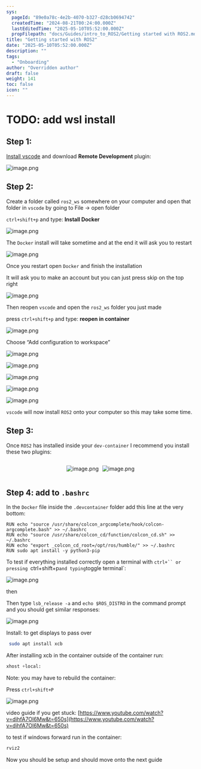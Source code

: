 ```yaml
---
sys:
  pageId: "89e0a78c-4e2b-4070-b327-d28cb0694742"
  createdTime: "2024-08-21T00:24:00.000Z"
  lastEditedTime: "2025-05-10T05:52:00.000Z"
  propFilepath: "docs/Guides/intro_to_ROS2/Getting started with ROS2.md"
title: "Getting started with ROS2"
date: "2025-05-10T05:52:00.000Z"
description: ""
tags:
  - "Onboarding"
author: "Overridden author"
draft: false
weight: 141
toc: false
icon: ""
---
```


# TODO: add wsl install

## Step 1:

[Install vscode](https://code.visualstudio.com/download) and download **Remote Development** plugin:

![image.png](https://prod-files-secure.s3.us-west-2.amazonaws.com/d518164a-d88e-44d1-a4ee-3adb3bd8bce0/efb52993-1881-4a40-b95e-6f020334f022/image.png?X-Amz-Algorithm=AWS4-HMAC-SHA256&X-Amz-Content-Sha256=UNSIGNED-PAYLOAD&X-Amz-Credential=ASIAZI2LB466ZQDBIUIJ%2F20250628%2Fus-west-2%2Fs3%2Faws4_request&X-Amz-Date=20250628T061128Z&X-Amz-Expires=3600&X-Amz-Security-Token=IQoJb3JpZ2luX2VjEI7%2F%2F%2F%2F%2F%2F%2F%2F%2F%2FwEaCXVzLXdlc3QtMiJIMEYCIQDIYB8sJEGxMZwCSlvlN0VH0G%2FMfB3icKABKyuXDbYckQIhAIY3AMdKeEg0kzZ5nP3saW1JwDuFGBHj9CmczBe5HlZWKogECIf%2F%2F%2F%2F%2F%2F%2F%2F%2F%2FwEQABoMNjM3NDIzMTgzODA1IgySLy90fUEulo38M4Yq3APKvmuS%2FBkseIfc3R0FyK7D4VUrnrOVXb5qqq02KeR25LgsDw%2BSdTUzb9D4iR%2BVmc%2FLQISl%2BUvEVQLBjBPa7M8GWT1PcHZXrFXqYqOnO4oiAJg1%2BtVjuO78%2FW5hbDvwUn9rFmcLmc%2BNV%2FwjGy8ZrHiCX8p%2BY7LaQkDYppLZ7SICbsqQASwbZ4nmcIr1jvW8Uxuzbbv%2BtH4%2Bg9crn26p4OCOA94r5QfW5SFcZspsmMQoyciNlL3402DxaJhyaSwCZ8Oi57gqvCm519VdV1jBtGcJzyHLfiyMhCHAroAiBRbvTsS03jR%2BE2CyMKO4dgKWiTxM8zmbuftym5e0lRFR8ZoTvnIKI7JGeyjng%2B7bkTjOaStyPSLwZoPKsHKnuQv0NsiIhLZIs4k6FI9bdbliK7AEU4F66ZMT9VcDXHJnMEbZx6uq%2Bx00HeSGIgjGS9jbriotP4%2F7iqAxxGUwG4MvEGQ7nQUUr6MRqyqt6IfYEqoeopOMrb8IpD199M%2Fd4%2F32PVGcACWm5CDMyqXFF%2FOfzu1PATV1QvVpbF6EVSGfn1YnNfV0q6ffAyJSHkKGqmoDgfLYSodUOvaJ4YEzp32BTWziQdIOHNZoT0AvJpA6hnTFKCy7V6Um9jNvzSh3TTDd%2Bf3CBjqkARalzDyZPADF4p31P%2F0rCRNoqtevrEVy51WsiIgquOdDmbryp57mBy7LjXUd1J5oDOA7tB7yOfJ%2FR9ympr1hK7%2B9Z9sYjQ6MO0Tc3MNL3ARNYamLfUfuiBUeuxuM8I5xZz5vMmuUmpM%2BM5hPaL%2Bxp1CUKkk9vC14iUz83tyIo7jgJyKVRnqbd4Crtaw6%2BOwG3GFRUgEenQ7sbt0EgJq44LOvopwX&X-Amz-Signature=b9205384fd3c10494563c3c103e66a2f3a1346b293289136a2a51c4d3feb93f0&X-Amz-SignedHeaders=host&x-amz-checksum-mode=ENABLED&x-id=GetObject)

## Step 2:

Create a folder called `ros2_ws` somewhere on your computer and open that folder in `vscode` by going to File → open folder 

`ctrl+shift+p` and type: **Install Docker**

![image.png](https://prod-files-secure.s3.us-west-2.amazonaws.com/d518164a-d88e-44d1-a4ee-3adb3bd8bce0/2269dc0e-1cd5-47ff-bceb-c04ad9b2eab0/image.png?X-Amz-Algorithm=AWS4-HMAC-SHA256&X-Amz-Content-Sha256=UNSIGNED-PAYLOAD&X-Amz-Credential=ASIAZI2LB466ZQDBIUIJ%2F20250628%2Fus-west-2%2Fs3%2Faws4_request&X-Amz-Date=20250628T061128Z&X-Amz-Expires=3600&X-Amz-Security-Token=IQoJb3JpZ2luX2VjEI7%2F%2F%2F%2F%2F%2F%2F%2F%2F%2FwEaCXVzLXdlc3QtMiJIMEYCIQDIYB8sJEGxMZwCSlvlN0VH0G%2FMfB3icKABKyuXDbYckQIhAIY3AMdKeEg0kzZ5nP3saW1JwDuFGBHj9CmczBe5HlZWKogECIf%2F%2F%2F%2F%2F%2F%2F%2F%2F%2FwEQABoMNjM3NDIzMTgzODA1IgySLy90fUEulo38M4Yq3APKvmuS%2FBkseIfc3R0FyK7D4VUrnrOVXb5qqq02KeR25LgsDw%2BSdTUzb9D4iR%2BVmc%2FLQISl%2BUvEVQLBjBPa7M8GWT1PcHZXrFXqYqOnO4oiAJg1%2BtVjuO78%2FW5hbDvwUn9rFmcLmc%2BNV%2FwjGy8ZrHiCX8p%2BY7LaQkDYppLZ7SICbsqQASwbZ4nmcIr1jvW8Uxuzbbv%2BtH4%2Bg9crn26p4OCOA94r5QfW5SFcZspsmMQoyciNlL3402DxaJhyaSwCZ8Oi57gqvCm519VdV1jBtGcJzyHLfiyMhCHAroAiBRbvTsS03jR%2BE2CyMKO4dgKWiTxM8zmbuftym5e0lRFR8ZoTvnIKI7JGeyjng%2B7bkTjOaStyPSLwZoPKsHKnuQv0NsiIhLZIs4k6FI9bdbliK7AEU4F66ZMT9VcDXHJnMEbZx6uq%2Bx00HeSGIgjGS9jbriotP4%2F7iqAxxGUwG4MvEGQ7nQUUr6MRqyqt6IfYEqoeopOMrb8IpD199M%2Fd4%2F32PVGcACWm5CDMyqXFF%2FOfzu1PATV1QvVpbF6EVSGfn1YnNfV0q6ffAyJSHkKGqmoDgfLYSodUOvaJ4YEzp32BTWziQdIOHNZoT0AvJpA6hnTFKCy7V6Um9jNvzSh3TTDd%2Bf3CBjqkARalzDyZPADF4p31P%2F0rCRNoqtevrEVy51WsiIgquOdDmbryp57mBy7LjXUd1J5oDOA7tB7yOfJ%2FR9ympr1hK7%2B9Z9sYjQ6MO0Tc3MNL3ARNYamLfUfuiBUeuxuM8I5xZz5vMmuUmpM%2BM5hPaL%2Bxp1CUKkk9vC14iUz83tyIo7jgJyKVRnqbd4Crtaw6%2BOwG3GFRUgEenQ7sbt0EgJq44LOvopwX&X-Amz-Signature=eedae22ba46f87aaf7e54cba659f4c716e3ea5332ae5afb94af01ebf1a841365&X-Amz-SignedHeaders=host&x-amz-checksum-mode=ENABLED&x-id=GetObject)

The `Docker` install will take sometime and at the end it will ask you to restart

![image.png](https://prod-files-secure.s3.us-west-2.amazonaws.com/d518164a-d88e-44d1-a4ee-3adb3bd8bce0/ed233f78-be33-4b1f-b89c-9c346c0e961e/image.png?X-Amz-Algorithm=AWS4-HMAC-SHA256&X-Amz-Content-Sha256=UNSIGNED-PAYLOAD&X-Amz-Credential=ASIAZI2LB466ZQDBIUIJ%2F20250628%2Fus-west-2%2Fs3%2Faws4_request&X-Amz-Date=20250628T061128Z&X-Amz-Expires=3600&X-Amz-Security-Token=IQoJb3JpZ2luX2VjEI7%2F%2F%2F%2F%2F%2F%2F%2F%2F%2FwEaCXVzLXdlc3QtMiJIMEYCIQDIYB8sJEGxMZwCSlvlN0VH0G%2FMfB3icKABKyuXDbYckQIhAIY3AMdKeEg0kzZ5nP3saW1JwDuFGBHj9CmczBe5HlZWKogECIf%2F%2F%2F%2F%2F%2F%2F%2F%2F%2FwEQABoMNjM3NDIzMTgzODA1IgySLy90fUEulo38M4Yq3APKvmuS%2FBkseIfc3R0FyK7D4VUrnrOVXb5qqq02KeR25LgsDw%2BSdTUzb9D4iR%2BVmc%2FLQISl%2BUvEVQLBjBPa7M8GWT1PcHZXrFXqYqOnO4oiAJg1%2BtVjuO78%2FW5hbDvwUn9rFmcLmc%2BNV%2FwjGy8ZrHiCX8p%2BY7LaQkDYppLZ7SICbsqQASwbZ4nmcIr1jvW8Uxuzbbv%2BtH4%2Bg9crn26p4OCOA94r5QfW5SFcZspsmMQoyciNlL3402DxaJhyaSwCZ8Oi57gqvCm519VdV1jBtGcJzyHLfiyMhCHAroAiBRbvTsS03jR%2BE2CyMKO4dgKWiTxM8zmbuftym5e0lRFR8ZoTvnIKI7JGeyjng%2B7bkTjOaStyPSLwZoPKsHKnuQv0NsiIhLZIs4k6FI9bdbliK7AEU4F66ZMT9VcDXHJnMEbZx6uq%2Bx00HeSGIgjGS9jbriotP4%2F7iqAxxGUwG4MvEGQ7nQUUr6MRqyqt6IfYEqoeopOMrb8IpD199M%2Fd4%2F32PVGcACWm5CDMyqXFF%2FOfzu1PATV1QvVpbF6EVSGfn1YnNfV0q6ffAyJSHkKGqmoDgfLYSodUOvaJ4YEzp32BTWziQdIOHNZoT0AvJpA6hnTFKCy7V6Um9jNvzSh3TTDd%2Bf3CBjqkARalzDyZPADF4p31P%2F0rCRNoqtevrEVy51WsiIgquOdDmbryp57mBy7LjXUd1J5oDOA7tB7yOfJ%2FR9ympr1hK7%2B9Z9sYjQ6MO0Tc3MNL3ARNYamLfUfuiBUeuxuM8I5xZz5vMmuUmpM%2BM5hPaL%2Bxp1CUKkk9vC14iUz83tyIo7jgJyKVRnqbd4Crtaw6%2BOwG3GFRUgEenQ7sbt0EgJq44LOvopwX&X-Amz-Signature=e9b94b8067be076ad076dfe40aa76cb97901f52f2b8145011970036f44982934&X-Amz-SignedHeaders=host&x-amz-checksum-mode=ENABLED&x-id=GetObject)

Once you restart open `Docker` and finish the installation

It will ask you to make an account but you can just press skip on the top right

![image.png](https://prod-files-secure.s3.us-west-2.amazonaws.com/d518164a-d88e-44d1-a4ee-3adb3bd8bce0/21010ad9-1659-4fd9-9f59-9932a09b2a3d/image.png?X-Amz-Algorithm=AWS4-HMAC-SHA256&X-Amz-Content-Sha256=UNSIGNED-PAYLOAD&X-Amz-Credential=ASIAZI2LB466ZQDBIUIJ%2F20250628%2Fus-west-2%2Fs3%2Faws4_request&X-Amz-Date=20250628T061128Z&X-Amz-Expires=3600&X-Amz-Security-Token=IQoJb3JpZ2luX2VjEI7%2F%2F%2F%2F%2F%2F%2F%2F%2F%2FwEaCXVzLXdlc3QtMiJIMEYCIQDIYB8sJEGxMZwCSlvlN0VH0G%2FMfB3icKABKyuXDbYckQIhAIY3AMdKeEg0kzZ5nP3saW1JwDuFGBHj9CmczBe5HlZWKogECIf%2F%2F%2F%2F%2F%2F%2F%2F%2F%2FwEQABoMNjM3NDIzMTgzODA1IgySLy90fUEulo38M4Yq3APKvmuS%2FBkseIfc3R0FyK7D4VUrnrOVXb5qqq02KeR25LgsDw%2BSdTUzb9D4iR%2BVmc%2FLQISl%2BUvEVQLBjBPa7M8GWT1PcHZXrFXqYqOnO4oiAJg1%2BtVjuO78%2FW5hbDvwUn9rFmcLmc%2BNV%2FwjGy8ZrHiCX8p%2BY7LaQkDYppLZ7SICbsqQASwbZ4nmcIr1jvW8Uxuzbbv%2BtH4%2Bg9crn26p4OCOA94r5QfW5SFcZspsmMQoyciNlL3402DxaJhyaSwCZ8Oi57gqvCm519VdV1jBtGcJzyHLfiyMhCHAroAiBRbvTsS03jR%2BE2CyMKO4dgKWiTxM8zmbuftym5e0lRFR8ZoTvnIKI7JGeyjng%2B7bkTjOaStyPSLwZoPKsHKnuQv0NsiIhLZIs4k6FI9bdbliK7AEU4F66ZMT9VcDXHJnMEbZx6uq%2Bx00HeSGIgjGS9jbriotP4%2F7iqAxxGUwG4MvEGQ7nQUUr6MRqyqt6IfYEqoeopOMrb8IpD199M%2Fd4%2F32PVGcACWm5CDMyqXFF%2FOfzu1PATV1QvVpbF6EVSGfn1YnNfV0q6ffAyJSHkKGqmoDgfLYSodUOvaJ4YEzp32BTWziQdIOHNZoT0AvJpA6hnTFKCy7V6Um9jNvzSh3TTDd%2Bf3CBjqkARalzDyZPADF4p31P%2F0rCRNoqtevrEVy51WsiIgquOdDmbryp57mBy7LjXUd1J5oDOA7tB7yOfJ%2FR9ympr1hK7%2B9Z9sYjQ6MO0Tc3MNL3ARNYamLfUfuiBUeuxuM8I5xZz5vMmuUmpM%2BM5hPaL%2Bxp1CUKkk9vC14iUz83tyIo7jgJyKVRnqbd4Crtaw6%2BOwG3GFRUgEenQ7sbt0EgJq44LOvopwX&X-Amz-Signature=686a1f6467949cbfacece0c6514e66a548a4d97b9faf6bce26dc24053cb065ba&X-Amz-SignedHeaders=host&x-amz-checksum-mode=ENABLED&x-id=GetObject)

Then reopen `vscode` and open the `ros2_ws` folder you just made

press `ctrl+shift+p` and type: **reopen in container**

![image.png](https://prod-files-secure.s3.us-west-2.amazonaws.com/d518164a-d88e-44d1-a4ee-3adb3bd8bce0/4e93b8c2-41ad-488c-8095-c74205196118/image.png?X-Amz-Algorithm=AWS4-HMAC-SHA256&X-Amz-Content-Sha256=UNSIGNED-PAYLOAD&X-Amz-Credential=ASIAZI2LB466ZQDBIUIJ%2F20250628%2Fus-west-2%2Fs3%2Faws4_request&X-Amz-Date=20250628T061128Z&X-Amz-Expires=3600&X-Amz-Security-Token=IQoJb3JpZ2luX2VjEI7%2F%2F%2F%2F%2F%2F%2F%2F%2F%2FwEaCXVzLXdlc3QtMiJIMEYCIQDIYB8sJEGxMZwCSlvlN0VH0G%2FMfB3icKABKyuXDbYckQIhAIY3AMdKeEg0kzZ5nP3saW1JwDuFGBHj9CmczBe5HlZWKogECIf%2F%2F%2F%2F%2F%2F%2F%2F%2F%2FwEQABoMNjM3NDIzMTgzODA1IgySLy90fUEulo38M4Yq3APKvmuS%2FBkseIfc3R0FyK7D4VUrnrOVXb5qqq02KeR25LgsDw%2BSdTUzb9D4iR%2BVmc%2FLQISl%2BUvEVQLBjBPa7M8GWT1PcHZXrFXqYqOnO4oiAJg1%2BtVjuO78%2FW5hbDvwUn9rFmcLmc%2BNV%2FwjGy8ZrHiCX8p%2BY7LaQkDYppLZ7SICbsqQASwbZ4nmcIr1jvW8Uxuzbbv%2BtH4%2Bg9crn26p4OCOA94r5QfW5SFcZspsmMQoyciNlL3402DxaJhyaSwCZ8Oi57gqvCm519VdV1jBtGcJzyHLfiyMhCHAroAiBRbvTsS03jR%2BE2CyMKO4dgKWiTxM8zmbuftym5e0lRFR8ZoTvnIKI7JGeyjng%2B7bkTjOaStyPSLwZoPKsHKnuQv0NsiIhLZIs4k6FI9bdbliK7AEU4F66ZMT9VcDXHJnMEbZx6uq%2Bx00HeSGIgjGS9jbriotP4%2F7iqAxxGUwG4MvEGQ7nQUUr6MRqyqt6IfYEqoeopOMrb8IpD199M%2Fd4%2F32PVGcACWm5CDMyqXFF%2FOfzu1PATV1QvVpbF6EVSGfn1YnNfV0q6ffAyJSHkKGqmoDgfLYSodUOvaJ4YEzp32BTWziQdIOHNZoT0AvJpA6hnTFKCy7V6Um9jNvzSh3TTDd%2Bf3CBjqkARalzDyZPADF4p31P%2F0rCRNoqtevrEVy51WsiIgquOdDmbryp57mBy7LjXUd1J5oDOA7tB7yOfJ%2FR9ympr1hK7%2B9Z9sYjQ6MO0Tc3MNL3ARNYamLfUfuiBUeuxuM8I5xZz5vMmuUmpM%2BM5hPaL%2Bxp1CUKkk9vC14iUz83tyIo7jgJyKVRnqbd4Crtaw6%2BOwG3GFRUgEenQ7sbt0EgJq44LOvopwX&X-Amz-Signature=a0896f120759d23f05de9dc56ce0148f3341648b25dcbc3cf1da4d662b0bfddb&X-Amz-SignedHeaders=host&x-amz-checksum-mode=ENABLED&x-id=GetObject)

Choose “Add configuration to workspace”

![image.png](https://prod-files-secure.s3.us-west-2.amazonaws.com/d518164a-d88e-44d1-a4ee-3adb3bd8bce0/9560b282-5060-4989-ba37-97e7b2c22476/image.png?X-Amz-Algorithm=AWS4-HMAC-SHA256&X-Amz-Content-Sha256=UNSIGNED-PAYLOAD&X-Amz-Credential=ASIAZI2LB466ZQDBIUIJ%2F20250628%2Fus-west-2%2Fs3%2Faws4_request&X-Amz-Date=20250628T061128Z&X-Amz-Expires=3600&X-Amz-Security-Token=IQoJb3JpZ2luX2VjEI7%2F%2F%2F%2F%2F%2F%2F%2F%2F%2FwEaCXVzLXdlc3QtMiJIMEYCIQDIYB8sJEGxMZwCSlvlN0VH0G%2FMfB3icKABKyuXDbYckQIhAIY3AMdKeEg0kzZ5nP3saW1JwDuFGBHj9CmczBe5HlZWKogECIf%2F%2F%2F%2F%2F%2F%2F%2F%2F%2FwEQABoMNjM3NDIzMTgzODA1IgySLy90fUEulo38M4Yq3APKvmuS%2FBkseIfc3R0FyK7D4VUrnrOVXb5qqq02KeR25LgsDw%2BSdTUzb9D4iR%2BVmc%2FLQISl%2BUvEVQLBjBPa7M8GWT1PcHZXrFXqYqOnO4oiAJg1%2BtVjuO78%2FW5hbDvwUn9rFmcLmc%2BNV%2FwjGy8ZrHiCX8p%2BY7LaQkDYppLZ7SICbsqQASwbZ4nmcIr1jvW8Uxuzbbv%2BtH4%2Bg9crn26p4OCOA94r5QfW5SFcZspsmMQoyciNlL3402DxaJhyaSwCZ8Oi57gqvCm519VdV1jBtGcJzyHLfiyMhCHAroAiBRbvTsS03jR%2BE2CyMKO4dgKWiTxM8zmbuftym5e0lRFR8ZoTvnIKI7JGeyjng%2B7bkTjOaStyPSLwZoPKsHKnuQv0NsiIhLZIs4k6FI9bdbliK7AEU4F66ZMT9VcDXHJnMEbZx6uq%2Bx00HeSGIgjGS9jbriotP4%2F7iqAxxGUwG4MvEGQ7nQUUr6MRqyqt6IfYEqoeopOMrb8IpD199M%2Fd4%2F32PVGcACWm5CDMyqXFF%2FOfzu1PATV1QvVpbF6EVSGfn1YnNfV0q6ffAyJSHkKGqmoDgfLYSodUOvaJ4YEzp32BTWziQdIOHNZoT0AvJpA6hnTFKCy7V6Um9jNvzSh3TTDd%2Bf3CBjqkARalzDyZPADF4p31P%2F0rCRNoqtevrEVy51WsiIgquOdDmbryp57mBy7LjXUd1J5oDOA7tB7yOfJ%2FR9ympr1hK7%2B9Z9sYjQ6MO0Tc3MNL3ARNYamLfUfuiBUeuxuM8I5xZz5vMmuUmpM%2BM5hPaL%2Bxp1CUKkk9vC14iUz83tyIo7jgJyKVRnqbd4Crtaw6%2BOwG3GFRUgEenQ7sbt0EgJq44LOvopwX&X-Amz-Signature=060122336c9dace3904d98c1b2d1e36b925fefc1edb1278e89350b6c2316021a&X-Amz-SignedHeaders=host&x-amz-checksum-mode=ENABLED&x-id=GetObject)

![image.png](https://prod-files-secure.s3.us-west-2.amazonaws.com/d518164a-d88e-44d1-a4ee-3adb3bd8bce0/2ee63f81-886b-48e8-a553-dc6e5eac99e4/image.png?X-Amz-Algorithm=AWS4-HMAC-SHA256&X-Amz-Content-Sha256=UNSIGNED-PAYLOAD&X-Amz-Credential=ASIAZI2LB466ZQDBIUIJ%2F20250628%2Fus-west-2%2Fs3%2Faws4_request&X-Amz-Date=20250628T061128Z&X-Amz-Expires=3600&X-Amz-Security-Token=IQoJb3JpZ2luX2VjEI7%2F%2F%2F%2F%2F%2F%2F%2F%2F%2FwEaCXVzLXdlc3QtMiJIMEYCIQDIYB8sJEGxMZwCSlvlN0VH0G%2FMfB3icKABKyuXDbYckQIhAIY3AMdKeEg0kzZ5nP3saW1JwDuFGBHj9CmczBe5HlZWKogECIf%2F%2F%2F%2F%2F%2F%2F%2F%2F%2FwEQABoMNjM3NDIzMTgzODA1IgySLy90fUEulo38M4Yq3APKvmuS%2FBkseIfc3R0FyK7D4VUrnrOVXb5qqq02KeR25LgsDw%2BSdTUzb9D4iR%2BVmc%2FLQISl%2BUvEVQLBjBPa7M8GWT1PcHZXrFXqYqOnO4oiAJg1%2BtVjuO78%2FW5hbDvwUn9rFmcLmc%2BNV%2FwjGy8ZrHiCX8p%2BY7LaQkDYppLZ7SICbsqQASwbZ4nmcIr1jvW8Uxuzbbv%2BtH4%2Bg9crn26p4OCOA94r5QfW5SFcZspsmMQoyciNlL3402DxaJhyaSwCZ8Oi57gqvCm519VdV1jBtGcJzyHLfiyMhCHAroAiBRbvTsS03jR%2BE2CyMKO4dgKWiTxM8zmbuftym5e0lRFR8ZoTvnIKI7JGeyjng%2B7bkTjOaStyPSLwZoPKsHKnuQv0NsiIhLZIs4k6FI9bdbliK7AEU4F66ZMT9VcDXHJnMEbZx6uq%2Bx00HeSGIgjGS9jbriotP4%2F7iqAxxGUwG4MvEGQ7nQUUr6MRqyqt6IfYEqoeopOMrb8IpD199M%2Fd4%2F32PVGcACWm5CDMyqXFF%2FOfzu1PATV1QvVpbF6EVSGfn1YnNfV0q6ffAyJSHkKGqmoDgfLYSodUOvaJ4YEzp32BTWziQdIOHNZoT0AvJpA6hnTFKCy7V6Um9jNvzSh3TTDd%2Bf3CBjqkARalzDyZPADF4p31P%2F0rCRNoqtevrEVy51WsiIgquOdDmbryp57mBy7LjXUd1J5oDOA7tB7yOfJ%2FR9ympr1hK7%2B9Z9sYjQ6MO0Tc3MNL3ARNYamLfUfuiBUeuxuM8I5xZz5vMmuUmpM%2BM5hPaL%2Bxp1CUKkk9vC14iUz83tyIo7jgJyKVRnqbd4Crtaw6%2BOwG3GFRUgEenQ7sbt0EgJq44LOvopwX&X-Amz-Signature=e8df3ee4a3b195360352672fca7382ece37b1038c0a5ee71d84327e14bca64e6&X-Amz-SignedHeaders=host&x-amz-checksum-mode=ENABLED&x-id=GetObject)

![image.png](https://prod-files-secure.s3.us-west-2.amazonaws.com/d518164a-d88e-44d1-a4ee-3adb3bd8bce0/ae1580b2-b048-407e-aed9-b584224a7a04/image.png?X-Amz-Algorithm=AWS4-HMAC-SHA256&X-Amz-Content-Sha256=UNSIGNED-PAYLOAD&X-Amz-Credential=ASIAZI2LB466ZQDBIUIJ%2F20250628%2Fus-west-2%2Fs3%2Faws4_request&X-Amz-Date=20250628T061128Z&X-Amz-Expires=3600&X-Amz-Security-Token=IQoJb3JpZ2luX2VjEI7%2F%2F%2F%2F%2F%2F%2F%2F%2F%2FwEaCXVzLXdlc3QtMiJIMEYCIQDIYB8sJEGxMZwCSlvlN0VH0G%2FMfB3icKABKyuXDbYckQIhAIY3AMdKeEg0kzZ5nP3saW1JwDuFGBHj9CmczBe5HlZWKogECIf%2F%2F%2F%2F%2F%2F%2F%2F%2F%2FwEQABoMNjM3NDIzMTgzODA1IgySLy90fUEulo38M4Yq3APKvmuS%2FBkseIfc3R0FyK7D4VUrnrOVXb5qqq02KeR25LgsDw%2BSdTUzb9D4iR%2BVmc%2FLQISl%2BUvEVQLBjBPa7M8GWT1PcHZXrFXqYqOnO4oiAJg1%2BtVjuO78%2FW5hbDvwUn9rFmcLmc%2BNV%2FwjGy8ZrHiCX8p%2BY7LaQkDYppLZ7SICbsqQASwbZ4nmcIr1jvW8Uxuzbbv%2BtH4%2Bg9crn26p4OCOA94r5QfW5SFcZspsmMQoyciNlL3402DxaJhyaSwCZ8Oi57gqvCm519VdV1jBtGcJzyHLfiyMhCHAroAiBRbvTsS03jR%2BE2CyMKO4dgKWiTxM8zmbuftym5e0lRFR8ZoTvnIKI7JGeyjng%2B7bkTjOaStyPSLwZoPKsHKnuQv0NsiIhLZIs4k6FI9bdbliK7AEU4F66ZMT9VcDXHJnMEbZx6uq%2Bx00HeSGIgjGS9jbriotP4%2F7iqAxxGUwG4MvEGQ7nQUUr6MRqyqt6IfYEqoeopOMrb8IpD199M%2Fd4%2F32PVGcACWm5CDMyqXFF%2FOfzu1PATV1QvVpbF6EVSGfn1YnNfV0q6ffAyJSHkKGqmoDgfLYSodUOvaJ4YEzp32BTWziQdIOHNZoT0AvJpA6hnTFKCy7V6Um9jNvzSh3TTDd%2Bf3CBjqkARalzDyZPADF4p31P%2F0rCRNoqtevrEVy51WsiIgquOdDmbryp57mBy7LjXUd1J5oDOA7tB7yOfJ%2FR9ympr1hK7%2B9Z9sYjQ6MO0Tc3MNL3ARNYamLfUfuiBUeuxuM8I5xZz5vMmuUmpM%2BM5hPaL%2Bxp1CUKkk9vC14iUz83tyIo7jgJyKVRnqbd4Crtaw6%2BOwG3GFRUgEenQ7sbt0EgJq44LOvopwX&X-Amz-Signature=c45803cfb27e6f45aa132fa023771b49fcfe2086d03e71d2b1a40d9ad4a2b385&X-Amz-SignedHeaders=host&x-amz-checksum-mode=ENABLED&x-id=GetObject)

![image.png](https://prod-files-secure.s3.us-west-2.amazonaws.com/d518164a-d88e-44d1-a4ee-3adb3bd8bce0/53255b28-f75e-430f-b9e3-c0ac8577e42b/image.png?X-Amz-Algorithm=AWS4-HMAC-SHA256&X-Amz-Content-Sha256=UNSIGNED-PAYLOAD&X-Amz-Credential=ASIAZI2LB466ZQDBIUIJ%2F20250628%2Fus-west-2%2Fs3%2Faws4_request&X-Amz-Date=20250628T061128Z&X-Amz-Expires=3600&X-Amz-Security-Token=IQoJb3JpZ2luX2VjEI7%2F%2F%2F%2F%2F%2F%2F%2F%2F%2FwEaCXVzLXdlc3QtMiJIMEYCIQDIYB8sJEGxMZwCSlvlN0VH0G%2FMfB3icKABKyuXDbYckQIhAIY3AMdKeEg0kzZ5nP3saW1JwDuFGBHj9CmczBe5HlZWKogECIf%2F%2F%2F%2F%2F%2F%2F%2F%2F%2FwEQABoMNjM3NDIzMTgzODA1IgySLy90fUEulo38M4Yq3APKvmuS%2FBkseIfc3R0FyK7D4VUrnrOVXb5qqq02KeR25LgsDw%2BSdTUzb9D4iR%2BVmc%2FLQISl%2BUvEVQLBjBPa7M8GWT1PcHZXrFXqYqOnO4oiAJg1%2BtVjuO78%2FW5hbDvwUn9rFmcLmc%2BNV%2FwjGy8ZrHiCX8p%2BY7LaQkDYppLZ7SICbsqQASwbZ4nmcIr1jvW8Uxuzbbv%2BtH4%2Bg9crn26p4OCOA94r5QfW5SFcZspsmMQoyciNlL3402DxaJhyaSwCZ8Oi57gqvCm519VdV1jBtGcJzyHLfiyMhCHAroAiBRbvTsS03jR%2BE2CyMKO4dgKWiTxM8zmbuftym5e0lRFR8ZoTvnIKI7JGeyjng%2B7bkTjOaStyPSLwZoPKsHKnuQv0NsiIhLZIs4k6FI9bdbliK7AEU4F66ZMT9VcDXHJnMEbZx6uq%2Bx00HeSGIgjGS9jbriotP4%2F7iqAxxGUwG4MvEGQ7nQUUr6MRqyqt6IfYEqoeopOMrb8IpD199M%2Fd4%2F32PVGcACWm5CDMyqXFF%2FOfzu1PATV1QvVpbF6EVSGfn1YnNfV0q6ffAyJSHkKGqmoDgfLYSodUOvaJ4YEzp32BTWziQdIOHNZoT0AvJpA6hnTFKCy7V6Um9jNvzSh3TTDd%2Bf3CBjqkARalzDyZPADF4p31P%2F0rCRNoqtevrEVy51WsiIgquOdDmbryp57mBy7LjXUd1J5oDOA7tB7yOfJ%2FR9ympr1hK7%2B9Z9sYjQ6MO0Tc3MNL3ARNYamLfUfuiBUeuxuM8I5xZz5vMmuUmpM%2BM5hPaL%2Bxp1CUKkk9vC14iUz83tyIo7jgJyKVRnqbd4Crtaw6%2BOwG3GFRUgEenQ7sbt0EgJq44LOvopwX&X-Amz-Signature=93f6e9a92c1f8aaa9785d68c7231f472d524a5029477f1f8d2b61a5acb8d2b24&X-Amz-SignedHeaders=host&x-amz-checksum-mode=ENABLED&x-id=GetObject)

![image.png](https://prod-files-secure.s3.us-west-2.amazonaws.com/d518164a-d88e-44d1-a4ee-3adb3bd8bce0/7c562767-5af9-4ffb-97d1-327bcdf4ee00/image.png?X-Amz-Algorithm=AWS4-HMAC-SHA256&X-Amz-Content-Sha256=UNSIGNED-PAYLOAD&X-Amz-Credential=ASIAZI2LB466ZQDBIUIJ%2F20250628%2Fus-west-2%2Fs3%2Faws4_request&X-Amz-Date=20250628T061128Z&X-Amz-Expires=3600&X-Amz-Security-Token=IQoJb3JpZ2luX2VjEI7%2F%2F%2F%2F%2F%2F%2F%2F%2F%2FwEaCXVzLXdlc3QtMiJIMEYCIQDIYB8sJEGxMZwCSlvlN0VH0G%2FMfB3icKABKyuXDbYckQIhAIY3AMdKeEg0kzZ5nP3saW1JwDuFGBHj9CmczBe5HlZWKogECIf%2F%2F%2F%2F%2F%2F%2F%2F%2F%2FwEQABoMNjM3NDIzMTgzODA1IgySLy90fUEulo38M4Yq3APKvmuS%2FBkseIfc3R0FyK7D4VUrnrOVXb5qqq02KeR25LgsDw%2BSdTUzb9D4iR%2BVmc%2FLQISl%2BUvEVQLBjBPa7M8GWT1PcHZXrFXqYqOnO4oiAJg1%2BtVjuO78%2FW5hbDvwUn9rFmcLmc%2BNV%2FwjGy8ZrHiCX8p%2BY7LaQkDYppLZ7SICbsqQASwbZ4nmcIr1jvW8Uxuzbbv%2BtH4%2Bg9crn26p4OCOA94r5QfW5SFcZspsmMQoyciNlL3402DxaJhyaSwCZ8Oi57gqvCm519VdV1jBtGcJzyHLfiyMhCHAroAiBRbvTsS03jR%2BE2CyMKO4dgKWiTxM8zmbuftym5e0lRFR8ZoTvnIKI7JGeyjng%2B7bkTjOaStyPSLwZoPKsHKnuQv0NsiIhLZIs4k6FI9bdbliK7AEU4F66ZMT9VcDXHJnMEbZx6uq%2Bx00HeSGIgjGS9jbriotP4%2F7iqAxxGUwG4MvEGQ7nQUUr6MRqyqt6IfYEqoeopOMrb8IpD199M%2Fd4%2F32PVGcACWm5CDMyqXFF%2FOfzu1PATV1QvVpbF6EVSGfn1YnNfV0q6ffAyJSHkKGqmoDgfLYSodUOvaJ4YEzp32BTWziQdIOHNZoT0AvJpA6hnTFKCy7V6Um9jNvzSh3TTDd%2Bf3CBjqkARalzDyZPADF4p31P%2F0rCRNoqtevrEVy51WsiIgquOdDmbryp57mBy7LjXUd1J5oDOA7tB7yOfJ%2FR9ympr1hK7%2B9Z9sYjQ6MO0Tc3MNL3ARNYamLfUfuiBUeuxuM8I5xZz5vMmuUmpM%2BM5hPaL%2Bxp1CUKkk9vC14iUz83tyIo7jgJyKVRnqbd4Crtaw6%2BOwG3GFRUgEenQ7sbt0EgJq44LOvopwX&X-Amz-Signature=329fff8699f52943a73a944f4076576bffafb6afd7386afb0fb2940a1cc6454d&X-Amz-SignedHeaders=host&x-amz-checksum-mode=ENABLED&x-id=GetObject)

`vscode` will now install `ROS2` onto your computer so this may take some time.

## Step 3:

Once `ROS2` has installed inside your `dev-container` I recommend you install these two plugins:

<div style="display: flex;flex-direction: row; column-gap:10px; max-width: 630px;justify-content: center;">
<div>

![image.png](https://prod-files-secure.s3.us-west-2.amazonaws.com/d518164a-d88e-44d1-a4ee-3adb3bd8bce0/3fc3d550-5a54-4ba1-ba6b-faa01cdb7369/image.png?X-Amz-Algorithm=AWS4-HMAC-SHA256&X-Amz-Content-Sha256=UNSIGNED-PAYLOAD&X-Amz-Credential=ASIAZI2LB466UZZW73KJ%2F20250628%2Fus-west-2%2Fs3%2Faws4_request&X-Amz-Date=20250628T061129Z&X-Amz-Expires=3600&X-Amz-Security-Token=IQoJb3JpZ2luX2VjEI7%2F%2F%2F%2F%2F%2F%2F%2F%2F%2FwEaCXVzLXdlc3QtMiJGMEQCIBTBolGqo4oW73yo%2F%2F2FDfnt6Kvx6nkjnLOFjb3u2nT9AiBHTWXKR%2Ff%2BJ5vM162Nag4tntG0o%2FQyTwW5ZJajREHtMyqIBAiH%2F%2F%2F%2F%2F%2F%2F%2F%2F%2F8BEAAaDDYzNzQyMzE4MzgwNSIMikLsEHZeCf99cgECKtwDDk%2FOfyvkoiq3PK1SIyF1LsxyGmijZG%2Blfzf60xUuqUMmaZGvGc9o5BNYSFDaS0Y1i4eauivIcJIDk2pemsk5kasdYGqkxhw5G83IfcL3nXxUlR14pJwisCJO2tPzMj%2BSdl3LAv31UcTWX5fJ5JPVBiqC7T8A1eeVIU9uWOTKc7gLC30Qj%2F87GndZTSvni7B%2FjeuUaeKAzElPvsr9IDjYcvNq2xZyUJLl0XPE8CtuBZFWLAZ%2B8xQhOBqcAkfRiE2sgDfjv7AIi4XeaEtSGaVH8vDp3JwDaQOYFExy6OMQ2xlODmhxKJcHBZQeze9EiNQ%2BWDU1Wn6tb9FrII9pHgGk4LEMundtZjpvSyD8TcfYvR9peoeRyvWS82eX9lJPJ9xRMH22woXVo6IBf%2B4W48ty8R2iKqfs11DqcLqIOF0%2BSpZzafOYPP5ydiXdrV%2FA9WF5Yu%2FKjSpdNv3ndwRt5hgMH8JqDKWDhpwiBhs31pMaVKrk2FJatgUanZMGVn%2BwRbRKDmU%2FHAmEo5W9kFwrDfpZVRKSJ1DGGC%2F7WQhBBC8gNxhBQbfyCOXz2MZoy%2FL%2BV04t32w8MpO8C6FhDwadsQpu5uKV1vqzSsAbtRS9TE5FvknZxQcSUh4xJ%2BGgUvgwpPr9wgY6pgGWQFgWH%2F%2BSx3K%2F1DEh9drDQ51OPhCqOiauZbF1yqYfES6Czlq9abueqiIo76ljH4%2FqxvmnGUIxeZQa8ni2MjcIjwB0zkct%2FyS9e9orgOJychK2akko5%2BaQSD6ERoomtR3QtPcDedidYqKPCKhM9j5azxXoa1D0rVr7lqOfXH%2B%2FMq7vLf3mWXqzPlBoYwbGZ%2B%2BZCGOUBJEovztq3YuKRJ1LWU9kyCv0&X-Amz-Signature=6fee14bece8baaa390288829e05b0f15c7dae56c0d0862359361ee6ae9e893e2&X-Amz-SignedHeaders=host&x-amz-checksum-mode=ENABLED&x-id=GetObject)

</div>
<div>

![image.png](https://prod-files-secure.s3.us-west-2.amazonaws.com/d518164a-d88e-44d1-a4ee-3adb3bd8bce0/d994cc66-13c2-4093-a5a3-f84cf4601a82/image.png?X-Amz-Algorithm=AWS4-HMAC-SHA256&X-Amz-Content-Sha256=UNSIGNED-PAYLOAD&X-Amz-Credential=ASIAZI2LB466SU5NL3KF%2F20250628%2Fus-west-2%2Fs3%2Faws4_request&X-Amz-Date=20250628T061129Z&X-Amz-Expires=3600&X-Amz-Security-Token=IQoJb3JpZ2luX2VjEI7%2F%2F%2F%2F%2F%2F%2F%2F%2F%2FwEaCXVzLXdlc3QtMiJHMEUCIQDFzPcLRb0P9BblLH%2BmaNgl31Tjef4vJuJeGKO5BcrT7QIgFs8YkD0V5%2BLR4DuLCFc29VQBVbf1bl5la9ZJb36UB6UqiAQIh%2F%2F%2F%2F%2F%2F%2F%2F%2F%2F%2FARAAGgw2Mzc0MjMxODM4MDUiDNbrYU%2BAlEQcTNWShSrcAzVZx9K66HEn2UDsMQ00%2F4ZzDLtWTh91zb3uu0w%2FyspfyVeI4uSDE67BIM5CYU9kNRPqYoLii1PjsJDQyhYuspZ7%2B5RDss9jJRZsCurhfuCFPVnbRNUuWGn7dGMu7oFcKLwprTMeenoQ5BRYUShFLPiycTmgPoL01lxK%2BCXd463vt%2F429QxUwRFZGlot8m9ZsYB27%2BdJNdvQcQs8UYgsYusb%2FVtllzflKUc9R5tKgUUHWL8KTeAd9W12jsRq5joeEL3j8xZ81ElxRvzxRzf3RMB6e8Vg2BWFGKvwCBaBAAVcm5CpkPvep7loByHOk3%2B%2FuKCNm1aNhVuDJi2OFbOAMGuW5aiBfLf6N5I7RnNJuEqIshRu4AP%2FQ%2BM42QTqSC24%2Bwj6tTm6WrmdKEhHEdMmNu4N8ouCvRfMoOtMHqeHIQNonmkgsplAOFjK5uXYHMC0ZkIfMcrfGeXRc2dpt8EBZUa4qpEjtQC8Nr4mV%2F5PApM3%2FobuzSufWxVHyK4%2FKlhPE5b6GM9CJbyYjZj4aUFRPM6S1ZPBtYF4LCsMayssvnuu0%2FqavLuwCOn5ebys42rGtQpA%2B27P9%2Fll0R9t27btmtq6YbC5gU5cM1yp69IdkOIiR1BXYAmZX3y63%2FAcMJP6%2FcIGOqUB4Luhmt9zQvi8FnBfLrKGqXYVRtFZCP3NAoYNLeoNwCwD92VJdJfmGwIqnCmB%2FeNGq6CV8GO69KERIIw%2FpjzvICU7Pw%2F4OqbVJSNvTO4bTU4dyBLjobnMOmz1sAwK7wWAiP3okY%2FBZq%2B2SHZIK4tsleWIo9usmQwCZ68pbI7Gm2lq5HcpK95wuIMocUTUI6JFOFGTIAVnoPFvcwk3Z5XyGb%2FjkoaS&X-Amz-Signature=3128bdfac50149aabbbfe3d5d8acb03281f1a9df321c967489c286ee0fd03544&X-Amz-SignedHeaders=host&x-amz-checksum-mode=ENABLED&x-id=GetObject)

</div>
</div>

## Step 4: add to `.bashrc`

In the `Docker` file inside the `.devcontainer` folder add this line at the very bottom: 

```docker
RUN echo "source /usr/share/colcon_argcomplete/hook/colcon-argcomplete.bash" >> ~/.bashrc
RUN echo "source /usr/share/colcon_cd/function/colcon_cd.sh" >> ~/.bashrc
RUN echo "export _colcon_cd_root=/opt/ros/humble/" >> ~/.bashrc
RUN sudo apt install -y python3-pip 
```

To test if everything installed correctly open a terminal with `ctrl+`` or pressing `ctrl+shift+p` and typing `toggle terminal`:

![image.png](https://prod-files-secure.s3.us-west-2.amazonaws.com/d518164a-d88e-44d1-a4ee-3adb3bd8bce0/6a4943d8-b04e-4c02-9a58-775f3384d1a5/image.png?X-Amz-Algorithm=AWS4-HMAC-SHA256&X-Amz-Content-Sha256=UNSIGNED-PAYLOAD&X-Amz-Credential=ASIAZI2LB466ZQDBIUIJ%2F20250628%2Fus-west-2%2Fs3%2Faws4_request&X-Amz-Date=20250628T061128Z&X-Amz-Expires=3600&X-Amz-Security-Token=IQoJb3JpZ2luX2VjEI7%2F%2F%2F%2F%2F%2F%2F%2F%2F%2FwEaCXVzLXdlc3QtMiJIMEYCIQDIYB8sJEGxMZwCSlvlN0VH0G%2FMfB3icKABKyuXDbYckQIhAIY3AMdKeEg0kzZ5nP3saW1JwDuFGBHj9CmczBe5HlZWKogECIf%2F%2F%2F%2F%2F%2F%2F%2F%2F%2FwEQABoMNjM3NDIzMTgzODA1IgySLy90fUEulo38M4Yq3APKvmuS%2FBkseIfc3R0FyK7D4VUrnrOVXb5qqq02KeR25LgsDw%2BSdTUzb9D4iR%2BVmc%2FLQISl%2BUvEVQLBjBPa7M8GWT1PcHZXrFXqYqOnO4oiAJg1%2BtVjuO78%2FW5hbDvwUn9rFmcLmc%2BNV%2FwjGy8ZrHiCX8p%2BY7LaQkDYppLZ7SICbsqQASwbZ4nmcIr1jvW8Uxuzbbv%2BtH4%2Bg9crn26p4OCOA94r5QfW5SFcZspsmMQoyciNlL3402DxaJhyaSwCZ8Oi57gqvCm519VdV1jBtGcJzyHLfiyMhCHAroAiBRbvTsS03jR%2BE2CyMKO4dgKWiTxM8zmbuftym5e0lRFR8ZoTvnIKI7JGeyjng%2B7bkTjOaStyPSLwZoPKsHKnuQv0NsiIhLZIs4k6FI9bdbliK7AEU4F66ZMT9VcDXHJnMEbZx6uq%2Bx00HeSGIgjGS9jbriotP4%2F7iqAxxGUwG4MvEGQ7nQUUr6MRqyqt6IfYEqoeopOMrb8IpD199M%2Fd4%2F32PVGcACWm5CDMyqXFF%2FOfzu1PATV1QvVpbF6EVSGfn1YnNfV0q6ffAyJSHkKGqmoDgfLYSodUOvaJ4YEzp32BTWziQdIOHNZoT0AvJpA6hnTFKCy7V6Um9jNvzSh3TTDd%2Bf3CBjqkARalzDyZPADF4p31P%2F0rCRNoqtevrEVy51WsiIgquOdDmbryp57mBy7LjXUd1J5oDOA7tB7yOfJ%2FR9ympr1hK7%2B9Z9sYjQ6MO0Tc3MNL3ARNYamLfUfuiBUeuxuM8I5xZz5vMmuUmpM%2BM5hPaL%2Bxp1CUKkk9vC14iUz83tyIo7jgJyKVRnqbd4Crtaw6%2BOwG3GFRUgEenQ7sbt0EgJq44LOvopwX&X-Amz-Signature=78d9cb980f365a6b52e5c730b277cf7f003d03556b05a3208851b771ee144419&X-Amz-SignedHeaders=host&x-amz-checksum-mode=ENABLED&x-id=GetObject)

then 

Then type `lsb_release -a` and `echo $ROS_DISTRO` in the command prompt and you should get similar responses:

![image.png](https://prod-files-secure.s3.us-west-2.amazonaws.com/d518164a-d88e-44d1-a4ee-3adb3bd8bce0/3e635dec-a805-4e85-8b9e-d000e5b71a4e/image.png?X-Amz-Algorithm=AWS4-HMAC-SHA256&X-Amz-Content-Sha256=UNSIGNED-PAYLOAD&X-Amz-Credential=ASIAZI2LB466ZQDBIUIJ%2F20250628%2Fus-west-2%2Fs3%2Faws4_request&X-Amz-Date=20250628T061128Z&X-Amz-Expires=3600&X-Amz-Security-Token=IQoJb3JpZ2luX2VjEI7%2F%2F%2F%2F%2F%2F%2F%2F%2F%2FwEaCXVzLXdlc3QtMiJIMEYCIQDIYB8sJEGxMZwCSlvlN0VH0G%2FMfB3icKABKyuXDbYckQIhAIY3AMdKeEg0kzZ5nP3saW1JwDuFGBHj9CmczBe5HlZWKogECIf%2F%2F%2F%2F%2F%2F%2F%2F%2F%2FwEQABoMNjM3NDIzMTgzODA1IgySLy90fUEulo38M4Yq3APKvmuS%2FBkseIfc3R0FyK7D4VUrnrOVXb5qqq02KeR25LgsDw%2BSdTUzb9D4iR%2BVmc%2FLQISl%2BUvEVQLBjBPa7M8GWT1PcHZXrFXqYqOnO4oiAJg1%2BtVjuO78%2FW5hbDvwUn9rFmcLmc%2BNV%2FwjGy8ZrHiCX8p%2BY7LaQkDYppLZ7SICbsqQASwbZ4nmcIr1jvW8Uxuzbbv%2BtH4%2Bg9crn26p4OCOA94r5QfW5SFcZspsmMQoyciNlL3402DxaJhyaSwCZ8Oi57gqvCm519VdV1jBtGcJzyHLfiyMhCHAroAiBRbvTsS03jR%2BE2CyMKO4dgKWiTxM8zmbuftym5e0lRFR8ZoTvnIKI7JGeyjng%2B7bkTjOaStyPSLwZoPKsHKnuQv0NsiIhLZIs4k6FI9bdbliK7AEU4F66ZMT9VcDXHJnMEbZx6uq%2Bx00HeSGIgjGS9jbriotP4%2F7iqAxxGUwG4MvEGQ7nQUUr6MRqyqt6IfYEqoeopOMrb8IpD199M%2Fd4%2F32PVGcACWm5CDMyqXFF%2FOfzu1PATV1QvVpbF6EVSGfn1YnNfV0q6ffAyJSHkKGqmoDgfLYSodUOvaJ4YEzp32BTWziQdIOHNZoT0AvJpA6hnTFKCy7V6Um9jNvzSh3TTDd%2Bf3CBjqkARalzDyZPADF4p31P%2F0rCRNoqtevrEVy51WsiIgquOdDmbryp57mBy7LjXUd1J5oDOA7tB7yOfJ%2FR9ympr1hK7%2B9Z9sYjQ6MO0Tc3MNL3ARNYamLfUfuiBUeuxuM8I5xZz5vMmuUmpM%2BM5hPaL%2Bxp1CUKkk9vC14iUz83tyIo7jgJyKVRnqbd4Crtaw6%2BOwG3GFRUgEenQ7sbt0EgJq44LOvopwX&X-Amz-Signature=88ad2d151f8188ef716f270a119f7ca763072f2925854dfb093e934cde7494a8&X-Amz-SignedHeaders=host&x-amz-checksum-mode=ENABLED&x-id=GetObject)

Install:  to get displays to pass over

```bash
 sudo apt install xcb
```

After installing xcb in the container outside of the container run:

```python
xhost +local:
```

Note: you may have to rebuild the container:

Press `ctrl+shift+P`

![image.png](https://prod-files-secure.s3.us-west-2.amazonaws.com/d518164a-d88e-44d1-a4ee-3adb3bd8bce0/6c2be660-2618-4c38-9c26-53554f7a0b7b/image.png?X-Amz-Algorithm=AWS4-HMAC-SHA256&X-Amz-Content-Sha256=UNSIGNED-PAYLOAD&X-Amz-Credential=ASIAZI2LB466ZQDBIUIJ%2F20250628%2Fus-west-2%2Fs3%2Faws4_request&X-Amz-Date=20250628T061128Z&X-Amz-Expires=3600&X-Amz-Security-Token=IQoJb3JpZ2luX2VjEI7%2F%2F%2F%2F%2F%2F%2F%2F%2F%2FwEaCXVzLXdlc3QtMiJIMEYCIQDIYB8sJEGxMZwCSlvlN0VH0G%2FMfB3icKABKyuXDbYckQIhAIY3AMdKeEg0kzZ5nP3saW1JwDuFGBHj9CmczBe5HlZWKogECIf%2F%2F%2F%2F%2F%2F%2F%2F%2F%2FwEQABoMNjM3NDIzMTgzODA1IgySLy90fUEulo38M4Yq3APKvmuS%2FBkseIfc3R0FyK7D4VUrnrOVXb5qqq02KeR25LgsDw%2BSdTUzb9D4iR%2BVmc%2FLQISl%2BUvEVQLBjBPa7M8GWT1PcHZXrFXqYqOnO4oiAJg1%2BtVjuO78%2FW5hbDvwUn9rFmcLmc%2BNV%2FwjGy8ZrHiCX8p%2BY7LaQkDYppLZ7SICbsqQASwbZ4nmcIr1jvW8Uxuzbbv%2BtH4%2Bg9crn26p4OCOA94r5QfW5SFcZspsmMQoyciNlL3402DxaJhyaSwCZ8Oi57gqvCm519VdV1jBtGcJzyHLfiyMhCHAroAiBRbvTsS03jR%2BE2CyMKO4dgKWiTxM8zmbuftym5e0lRFR8ZoTvnIKI7JGeyjng%2B7bkTjOaStyPSLwZoPKsHKnuQv0NsiIhLZIs4k6FI9bdbliK7AEU4F66ZMT9VcDXHJnMEbZx6uq%2Bx00HeSGIgjGS9jbriotP4%2F7iqAxxGUwG4MvEGQ7nQUUr6MRqyqt6IfYEqoeopOMrb8IpD199M%2Fd4%2F32PVGcACWm5CDMyqXFF%2FOfzu1PATV1QvVpbF6EVSGfn1YnNfV0q6ffAyJSHkKGqmoDgfLYSodUOvaJ4YEzp32BTWziQdIOHNZoT0AvJpA6hnTFKCy7V6Um9jNvzSh3TTDd%2Bf3CBjqkARalzDyZPADF4p31P%2F0rCRNoqtevrEVy51WsiIgquOdDmbryp57mBy7LjXUd1J5oDOA7tB7yOfJ%2FR9ympr1hK7%2B9Z9sYjQ6MO0Tc3MNL3ARNYamLfUfuiBUeuxuM8I5xZz5vMmuUmpM%2BM5hPaL%2Bxp1CUKkk9vC14iUz83tyIo7jgJyKVRnqbd4Crtaw6%2BOwG3GFRUgEenQ7sbt0EgJq44LOvopwX&X-Amz-Signature=43e95a40a6fa95aaafac9ab3300fc04dde383dedfed79bc9b5417774d9aef9b9&X-Amz-SignedHeaders=host&x-amz-checksum-mode=ENABLED&x-id=GetObject)

video guide if you get stuck: [https://www.youtube.com/watch?v=dihfA7Ol6Mw&t=650s](https://www.youtube.com/watch?v=dihfA7Ol6Mw&t=650s)

to test if windows forward run in the container:

```bash
rviz2
```

Now you should be setup and should move onto the next guide 
